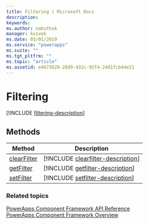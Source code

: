 ```yaml
---
title: Filtering | Microsoft Docs
description: 
keywords:
ms.author: nabuthuk
manager: kvivek
ms.date: 03/01/2019
ms.service: "powerapps"
ms.suite: ""
ms.tgt_pltfrm: ""
ms.topic: "article"
ms.assetid: e4673628-28d9-432c-92f4-24d1fcb44e21
---
```


# Filtering

<!-- IDataSetExposedFiltering  -->

[!INCLUDE [filtering-description](includes/filtering-description.md)]

## Methods

|Method | Description | 
| ------------- |-------------|
|[clearFilter](filtering/clearfilter.md)|[!INCLUDE [clearfilter-description](filtering/includes/clearfilter-description.md)]|
|[getFilter](filtering/getfilter.md)|[!INCLUDE [getfilter-description](filtering/includes/getfilter-description.md)]|
|[setFilter](filtering/setfilter.md)|[!INCLUDE [setfilter-description](filtering/includes/setfilter-description.md)]|

### Related topics

[PowerApps Component Framework API Reference](../reference/index.md)<br/>
[PowerApps Component Framework Overview](../overview.md)